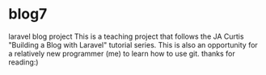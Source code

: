 # blog7
laravel blog project
This is a teaching project that follows the JA Curtis "Building a Blog with Laravel" tutorial series.
This is also an opportunity for a relatively new programmer (me) to learn how to use git.
thanks for reading:)
